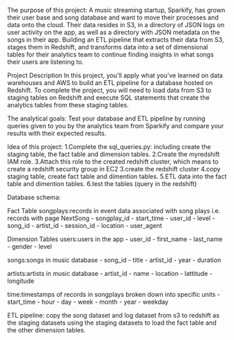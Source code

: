 The purpose of this project:
A music streaming startup, Sparkify, has grown their user base and song database and want to move their processes and data onto the cloud. Their data resides in S3, 
in a directory of JSON logs on user activity on the app, as well as a directory with JSON metadata on the songs in their app.
Building an ETL pipeline that extracts their data from S3, stages them in Redshift, 
and transforms data into a set of dimensional tables for their analytics team to continue finding insights in what songs their users are listening to. 

Project Description
In this project, you'll apply what you've learned on data warehouses and AWS to build an ETL pipeline for a database hosted on Redshift.
To complete the project, you will need to load data from S3 to staging tables on Redshift and execute SQL statements that create the analytics tables from these staging tables.


The analytical goals:
Test your database and ETL pipeline by running queries given to you by the analytics team from Sparkify and compare your results with their expected results.


Idea of this project:
    1.Complete the sql_queries.py: including create the staging table, the fact table and dimension tables.
    2.Create the myredshift IAM role.
    3.Attach this role to the created redshift cluster, which means to create a redshift security group in EC2
    3.create the redshift cluster
    4.copy staging table, create fact table and dimention tables.
    5.ETL data into the fact table and dimention tables.
    6.test the tables (query in the redshift)

Database schema:

Fact Table
    songplays:records in event data associated with song plays i.e. records with page NextSong
          - songplay_id
          - start_time
          - user_id
          - level
          - song_id
          - artist_id
          - session_id
          - location
          - user_agent
          
Dimension Tables
    users:users in the app
          - user_id
          - first_name
          - last_name
          - gender
          - level
    
    
   songs:songs in music database
          - song_id
          - title
          - artist_id
          - year
          - duration
   
   
   artists:artists in music database
          - artist_id
          - name
          - location
          - lattitude
          - longitude
          
          
   time:timestamps of records in songplays broken down into specific units
          - start_time
          - hour
          - day
          - week
          - month
          - year
          - weekday


ETL pipeline:
    copy the song dataset and log dataset from s3 to redshift as the staging datasets
    using the staging datasets to load the fact table and the other dimension tables.
    


